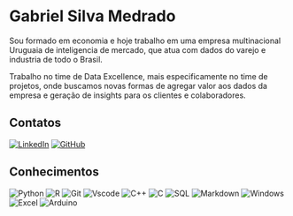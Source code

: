 # Gabriel Silva Medrado

Sou formado em economia e hoje trabalho em uma empresa multinacional Uruguaia de inteligencia de mercado, que atua com dados do varejo e industria de todo o Brasil.

Trabalho no time de Data Excellence, mais especificamente no time de projetos, onde buscamos novas formas de agregar valor aos dados da empresa e geração de insights para os clientes e colaboradores.

## Contatos 

[![LinkedIn](https://img.shields.io/badge/LinkedIn-000?style=for-the-badge&logo=linkedin&logoColor=blue)](https://www.linkedin.com/in/gabriel-medrado-a10880252//)
[![GitHub](https://img.shields.io/badge/GitHub-000?style=for-the-badge&logo=github&logoColor=white)](https://github.com/Gabaritoss)

## Conhecimentos

![Python](https://img.shields.io/badge/python-000?style=for-the-badge&logo=python&logoColor=ffdd54) 
![R](https://img.shields.io/badge/R-000?style=for-the-badge&logo=r&logoColor=276DC3) 
![Git](https://img.shields.io/badge/GIT-000?style=for-the-badge&logo=git&logoColor=E44C30) 
![Vscode](https://img.shields.io/badge/Vscode-000?style=for-the-badge&logo=visual-studio-code&logoColor=007ACC) 
![C++](https://img.shields.io/badge/C%2B%2B-000?style=for-the-badge&logo=c%2B%2B&logoColor=00599C) 
![C](https://img.shields.io/badge/C-000?style=for-the-badge&logo=c&logoColor=00599C)
![SQL](https://img.shields.io/badge/SQL-00000F?style=for-the-badge&logo=microsoftSQLserver&logoColor=white)
![Markdown](https://img.shields.io/badge/Markdown-000?style=for-the-badge&logo=markdown)
![Windows](https://img.shields.io/badge/Windows-000?style=for-the-badge&logo=windows&logoColor=2CA5E0)
![Excel](https://img.shields.io/badge/Excel-000?style=for-the-badge&logo=microsoftexcel&logoColor=2CA5E0)
![Arduino](https://img.shields.io/badge/Arduino-000?style=for-the-badge&logo=arduino&logoColor=2CA5E0)
